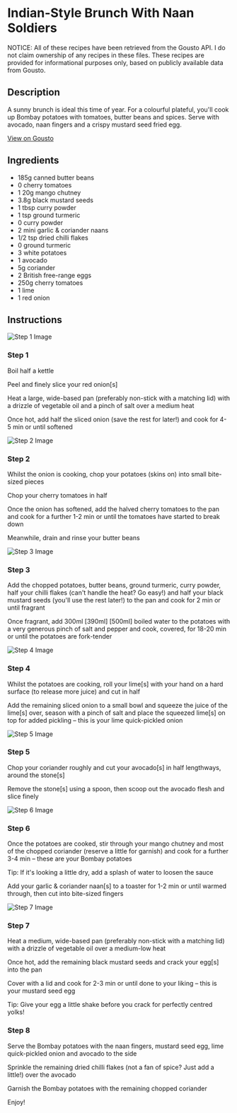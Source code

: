 # Indian-Style Brunch With Naan Soldiers

NOTICE: All of these recipes have been retrieved from the Gousto API. I do not claim ownership of any recipes in these files. These recipes are provided for informational purposes only, based on publicly available data from Gousto.

## Description

A sunny brunch is ideal this time of year. For a colourful plateful, you'll cook up Bombay potatoes with tomatoes, butter beans and spices. Serve with avocado, naan fingers and a crispy mustard seed fried egg.

[View on Gousto](https://www.gousto.co.uk/recipes/cookbook/indian-style-brunch-with-naan-soldiers)

## Ingredients

- 185g canned butter beans
- 0 cherry tomatoes
- 1 20g mango chutney
- 3.8g black mustard seeds
- 1 tbsp curry powder
- 1 tsp ground turmeric
- 0 curry powder
- 2 mini garlic & coriander naans
- 1/2 tsp dried chilli flakes
- 0 ground turmeric
- 3 white potatoes
- 1 avocado
- 5g coriander
- 2 British free-range eggs
- 250g cherry tomatoes
- 1 lime
- 1 red onion

## Instructions

![Step 1 Image](https://production-media.gousto.co.uk/cms/recipe-step-image/Step-1-1597164857536-x200.jpg)

### Step 1

Boil half a kettle

Peel and finely slice your red onion[s]

Heat a large, wide-based pan (preferably non-stick with a matching lid) with a drizzle of vegetable oil and a pinch of salt over a medium heat

Once hot, add half the sliced onion (save the rest for later!) and cook for 4-5 min or until softened

![Step 2 Image](https://production-media.gousto.co.uk/cms/recipe-step-image/Step-2-1597164867836-x200.jpg)

### Step 2

Whilst the onion is cooking, chop your potatoes (skins on) into small bite-sized pieces

Chop your cherry tomatoes in half

Once the onion has softened, add the halved cherry tomatoes to the pan and cook for a further 1-2 min or until the tomatoes have started to break down

Meanwhile, drain and rinse your butter beans

![Step 3 Image](https://production-media.gousto.co.uk/cms/recipe-step-image/Step-3-1597164874951-x200.jpg)

### Step 3

Add the chopped potatoes, butter beans, ground turmeric, curry powder, half your chilli flakes (can't handle the heat? Go easy!) and half your black mustard seeds (you'll use the rest later!) to the pan and cook for 2 min or until fragrant

Once fragrant, add 300ml <span class="text-purple">[390ml]</span> <span class="text-danger">[500ml]</span> boiled water to the potatoes with a very generous pinch of salt and pepper and cook, covered, for 18-20 min or until the potatoes are fork-tender

![Step 4 Image](https://production-media.gousto.co.uk/cms/recipe-step-image/Step-4-1597164893138-x200.jpg)

### Step 4

Whilst the potatoes are cooking, roll your lime[s] with your hand on a hard surface (to release more juice) and cut in half

Add the remaining sliced onion to a small bowl and squeeze the juice of the lime[s] over, season with a pinch of salt and place the squeezed lime[s] on top for added pickling – this is your lime quick-pickled onion

![Step 5 Image](https://production-media.gousto.co.uk/cms/recipe-step-image/Step-5-1597164904778-x200.jpg)

### Step 5

Chop your coriander roughly and cut your avocado[s] in half lengthways, around the stone[s]

Remove the stone[s] using a spoon, then scoop out the avocado flesh and slice finely

![Step 6 Image](https://production-media.gousto.co.uk/cms/recipe-step-image/Step-6-1597164915005-x200.jpg)

### Step 6

Once the potatoes are cooked, stir through your mango chutney and most of the chopped coriander (reserve a little for garnish) and cook for a further 3-4 min – these are your Bombay potatoes

Tip: If it's looking a little dry, add a splash of water to loosen the sauce

Add your garlic & coriander naan[s] to a toaster for 1-2 min or until warmed through, then cut into bite-sized fingers

![Step 7 Image](https://production-media.gousto.co.uk/cms/recipe-step-image/Step-7-1597164925603-x200.jpg)

### Step 7

Heat a medium, wide-based pan (preferably non-stick with a matching lid) with a drizzle of vegetable oil over a medium-low heat

Once hot, add the remaining black mustard seeds and crack your egg[s]<span class="text-danger"> </span>into the pan

Cover with a lid and cook for 2-3 min or until done to your liking – this is your mustard seed egg

Tip: Give your egg a little shake before you crack for perfectly centred yolks!

### Step 8

Serve the Bombay potatoes with the naan fingers, mustard seed egg, lime quick-pickled onion and avocado to the side

Sprinkle the remaining dried chilli flakes (not a fan of spice? Just add a little!) over the avocado

Garnish the Bombay potatoes with the remaining chopped coriander

Enjoy!

